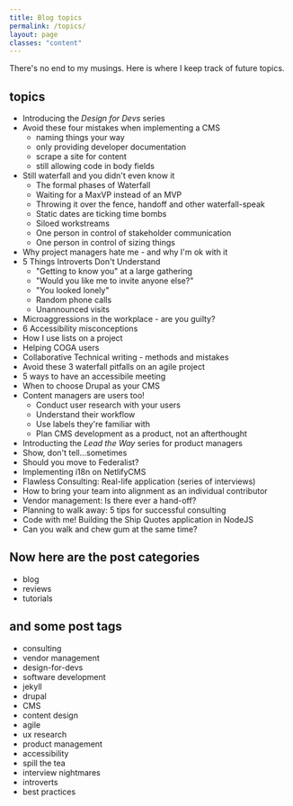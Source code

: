 ```yaml
---
title: Blog topics
permalink: /topics/
layout: page
classes: "content"
---
```


There's no end to my musings. Here is where I keep track of future topics.

## topics

* Introducing the _Design for Devs_ series
* Avoid these four mistakes when implementing a CMS
  * naming things your way
  * only providing developer documentation
  * scrape a site for content
  * still allowing code in body fields
* Still waterfall and you didn't even know it
  * The formal phases of Waterfall
  * Waiting for a MaxVP instead of an MVP
  * Throwing it over the fence, handoff and other waterfall-speak
  * Static dates are ticking time bombs
  * Siloed workstreams
  * One person in control of stakeholder communication
  * One person in control of sizing things
* Why project managers hate me - and why I'm ok with it
* 5 Things Introverts Don't Understand
  * "Getting to know you" at a large gathering
  * "Would you like me to invite anyone else?"
  * "You looked lonely"
  * Random phone calls
  * Unannounced visits
* Microaggressions in the workplace - are you guilty?
* 6 Accessibility misconceptions
* How I use lists on a project
* Helping COGA users
* Collaborative Technical writing - methods and mistakes
* Avoid these 3 waterfall pitfalls on an agile project
* 5 ways to have an accessibile meeting
* When to choose Drupal as your CMS
* Content managers are users too!
  * Conduct user research with your users
  * Understand their workflow
  * Use labels they're familiar with
  * Plan CMS development as a product, not an afterthought
* Introducting the _Lead the Way_ series for product managers
* Show, don't tell...sometimes
* Should you move to Federalist?
* Implementing i18n on NetlifyCMS
* Flawless Consulting: Real-life application (series of interviews)
* How to bring your team into alignment as an individual contributor
* Vendor management: Is there ever a hand-off?
* Planning to walk away: 5 tips for successful consulting
* Code with me! Building the Ship Quotes application in NodeJS
* Can you walk and chew gum at the same time?

## Now here are the post categories

* blog
* reviews
* tutorials

## and some post tags

* consulting
* vendor management
* design-for-devs
* software development
* jekyll
* drupal
* CMS
* content design
* agile
* ux research
* product management
* accessibility
* spill the tea
* interview nightmares
* introverts
* best practices
